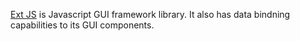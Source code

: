 [Ext JS](http://www.extjs.com) is Javascript GUI framework library. It also has data bindning capabilities to its GUI components.